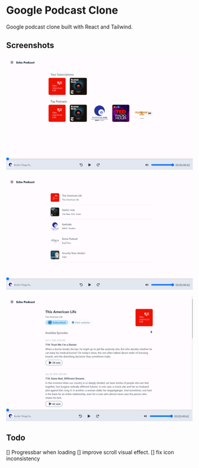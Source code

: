 # Google Podcast Clone

Google podcast clone built with React and Tailwind.

## Screenshots

![explore](screenshots/explore.png)

![subscriptions](screenshots/subscriptions.png)

![podcast](screenshots/podcast.png)


## Todo

[] Progressbar when loading
[] improve scroll visual effect.
[] fix icon inconsistency